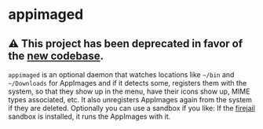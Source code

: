 # appimaged

## :warning: This project has been deprecated in favor of the [new codebase](https://github.com/probonopd/go-appimage).

`appimaged` is an optional daemon that watches locations like `~/bin` and `~/Downloads` for AppImages and if it detects some, registers them with the system, so that they show up in the menu, have their icons show up, MIME types associated, etc. It also unregisters AppImages again from the system if they are deleted. Optionally you can use a sandbox if you like: If the [firejail](https://github.com/netblue30/firejail) sandbox is installed, it runs the AppImages with it.
